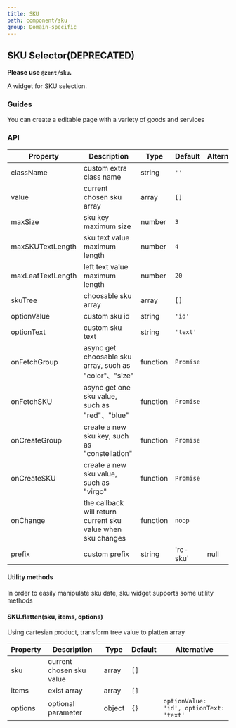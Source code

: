 ```yaml
---
title: SKU
path: component/sku
group: Domain-specific
---
```


## SKU Selector(DEPRECATED)

**Please use `@zent/sku`.**

A widget for SKU selection.

### Guides

You can create a editable page with a variety of goods and services


### API

| Property | Description | Type | Default | Alternative |
|------|------|------|--------|--------|
| className | custom extra class name | string | `''` |  |
| value | current chosen sku array | array | `[]` |  |
| maxSize | sku key maximum size | number | `3` |  |
| maxSKUTextLength | sku text value maximum length | number | `4` |  |
| maxLeafTextLength | left text value maximum length | number | `20` |  |
| skuTree | choosable sku array | array | `[]` |  |
| optionValue | custom sku id  | string | `'id'` |  |
| optionText | custom sku text | string | `'text'` |  |
| onFetchGroup | async get choosable sku array, such as "color"、"size" | function | `Promise` |  |
| onFetchSKU | async get one sku value, such as "red"、"blue" | function | `Promise` |  |
| onCreateGroup | create a new sku key, such as "constellation" | function | `Promise` |  |
| onCreateSKU | create a new sku value, such as "virgo"  | function | `Promise` |  |
| onChange | the callback will return current sku value when sku changes | function | `noop` |  |
| prefix | custom prefix | string | 'rc-sku' | null |

#### Utility methods

In order to easily manipulate sku date, sku widget supports some utility methods

#### SKU.flatten(sku, items, options)

Using cartesian product, transform tree value to platten array

| Property | Description | Type | Default | Alternative |
|------|------|------|--------|--------|
| sku | current chosen sku value | array | `[]` |  |
| items | exist array | array | `[]` |  |
| options | optional parameter | object | `{}` | `optionValue: 'id', optionText: 'text'` |

